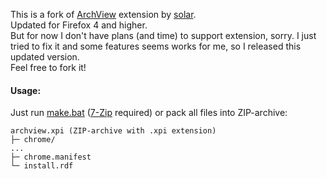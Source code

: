 This is a fork of <a href="https://addons.mozilla.org/firefox/addon/archview/">ArchView</a> extension by <a href="https://addons.mozilla.org/firefox/user/153702/">solar</a>.
<br>Updated for Firefox 4 and higher.
<br>But for now I don't have plans (and time) to support extension, sorry. I just tried to fix it and some features seems works for me, so I released this updated version.
<br>Feel free to fork it!

#### Usage:
Just run <a href="make.bat">make.bat</a> (<a href="http://7-zip.org/">7-Zip</a> required) or pack all files into ZIP-archive:
```
archview.xpi (ZIP-archive with .xpi extension)
├─ chrome/
...
├─ chrome.manifest
└─ install.rdf
```